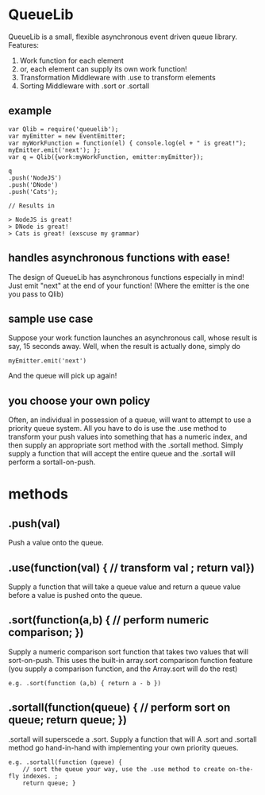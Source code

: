 QueueLib
========

QueueLib is a small, flexible asynchronous event driven queue library.
Features:
1.	Work function for each element
2.	or, each element can supply its own work function!
3.	Transformation Middleware with .use to transform elements
4.	Sorting Middleware with .sort or .sortall

example
-------

	var Qlib = require('queuelib');
	var myEmitter = new EventEmitter;
	var myWorkFunction = function(el) { console.log(el + " is great!"); myEmitter.emit('next'); };
	var q = Qlib({work:myWorkFunction, emitter:myEmitter});

	q
	.push('NodeJS')
	.push('DNode')
	.push('Cats');

	// Results in 

	> NodeJS is great!
	> DNode is great!
	> Cats is great! (exscuse my grammar)

handles asynchronous functions with ease!
-----------------------------------------
The design of QueueLib has asynchronous functions especially in mind! 
Just emit "next" at the end of your function! (Where the emitter is the one you pass to Qlib)

sample use case
---------------
Suppose your work function launches an asynchronous call, whose result is say, 15 seconds away.
Well, when the result is actually done, simply do

	myEmitter.emit('next')

And the queue will pick up again! 

you choose your own policy
--------------------------
Often, an individual in possession of a queue, will want to attempt to use a priority queue system. All you have to do 
is use the .use method to transform your push values into something that has a numeric index, and then supply an appropriate sort
method with the .sortall method. Simply supply a function that will accept the entire queue and the .sortall will perform a
sortall-on-push.

methods
=======

.push(val)
-----
Push a value onto the queue. 

.use(function(val) { // transform val ; return val})
----
Supply a function that will take a queue value and return a queue value before a value is pushed onto the queue.

.sort(function(a,b) { // perform numeric comparison; })
-----
Supply a numeric comparison sort function that takes two values that will sort-on-push. This uses the built-in array.sort comparison function feature (you supply a comparison function, and the Array.sort will do the rest)

	e.g. .sort(function (a,b) { return a - b }) 

.sortall(function(queue) { // perform sort on queue; return queue; })
--------
.sortall will superscede a .sort. Supply a function that will A .sort and .sortall method go hand-in-hand with implementing your own priority queues.

	e.g. .sortall(function (queue) { 
		// sort the queue your way, use the .use method to create on-the-fly indexes. ;
		return queue; }

 
